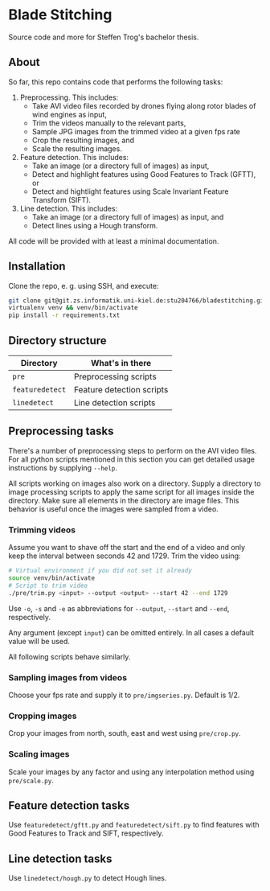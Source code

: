 # Blade Stitching

Source code and more for Steffen Trog's bachelor thesis.

## About

So far, this repo contains code that performs the following tasks:

1) Preprocessing. This includes:
    * Take AVI video files recorded by drones flying along rotor blades of wind engines as input,
    * Trim the videos manually to the relevant parts,
    * Sample JPG images from the trimmed video at a given fps rate
    * Crop the resulting images, and
    * Scale the resulting images.
2) Feature detection. This includes:
    * Take an image (or a directory full of images) as input,
    * Detect and highlight features using Good Features to Track (GFTT), or
    * Detect and hightlight features using Scale Invariant Feature Transform (SIFT).
3) Line detection. This includes:
    * Take an image (or a directory full of images) as input, and
    * Detect lines using a Hough transform.

All code will be provided with at least a minimal documentation.

## Installation

Clone the repo, e. g. using SSH, and execute:

```bash
git clone git@git.zs.informatik.uni-kiel.de:stu204766/bladestitching.git
virtualenv venv && venv/bin/activate
pip install -r requirements.txt
```

## Directory structure

| Directory       | What's in there           |
|-----------------|---------------------------|
| `pre`           | Preprocessing scripts     |
| `featuredetect` | Feature detection scripts |
| `linedetect`    | Line detection scripts    |

## Preprocessing tasks

There's a number of preprocessing steps to perform on the AVI video files.
For all python scripts mentioned in this section you can get detailed usage instructions by supplying `--help`.

All scripts working on images also work on a directory.
Supply a directory to image processing scripts to apply the same script for all images inside the directory.
Make sure all elements in the directory are image files.
This behavior is useful once the images were sampled from a video.

### Trimming videos

Assume you want to shave off the start and the end of a video and only keep the interval between seconds 42 and 1729.
Trim the video using:
```bash
# Virtual environment if you did not set it already
source venv/bin/activate
# Script to trim video
./pre/trim.py <input> --output <output> --start 42 --end 1729
```
Use `-o`, `-s` and `-e` as abbreviations for `--output`, `--start` and `--end`, respectively.

Any argument (except `input`) can be omitted entirely.
In all cases a default value will be used.

All following scripts behave similarly.

### Sampling images from videos

Choose your fps rate and supply it to `pre/imgseries.py`. Default is 1/2.

### Cropping images

Crop your images from north, south, east and west using `pre/crop.py`.

### Scaling images

Scale your images by any factor and using any interpolation method using `pre/scale.py`.

## Feature detection tasks

Use `featuredetect/gftt.py` and `featuredetect/sift.py` to find features with Good Features to Track and SIFT, respectively.

## Line detection tasks

Use `linedetect/hough.py` to detect Hough lines.
